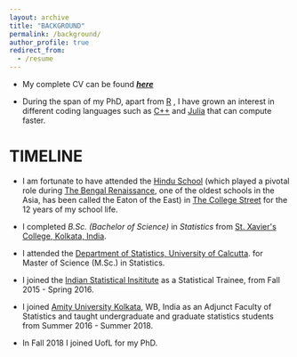 ```yaml
---
layout: archive
title: "BACKGROUND"
permalink: /background/
author_profile: true
redirect_from:
  - /resume
---
```


* My complete CV can be found [_**here**_](https://drive.google.com/file/d/1eWLCgtU2pHvu1LNyNT1BxCW_uALR5UxT/view?usp=sharing)

* During the span of my PhD, apart from <span style ="color:blue">[R](https://cran.r-project.org/)</span> , I have grown an interest in different coding languages such as <span style ="color:blue">[C++](https://en.wikipedia.org/wiki/C%2B%2B)</span> and <span style ="color:blue">[Julia](https://julialang.org/)</span> that can compute faster.


# TIMELINE

* I am fortunate to have attended the <span style ="color:blue">[Hindu School](https://en.wikipedia.org/wiki/Hindu_School,_Kolkata)</span> (which played a pivotal role during <span style ="color:blue">[The Bengal Renaissance](https://en.wikipedia.org/wiki/Bengali_Renaissance)</span>, one of the oldest schools in the Asia, has been called the Eaton of the East) in <span style ="color:blue">[The College Street](https://en.wikipedia.org/wiki/College_Street_(Kolkata))</span>  for the 12 years of my school life. 

* I completed _B.Sc. (Bachelor of Science)_ in _Statistics_ from <span style ="color:blue">[St. Xavier's College, Kolkata, India](http://www.sxccal.edu/)</span>. 

* I attended the <span style ="color:blue">[Department of Statistics, University of Calcutta](https://www.caluniv.ac.in/academic/Statistics.html)</span>. for Master of Science (M.Sc.) in Statistics. 

* I joined the <span style ="color:blue">[Indian Statistical Insititute](https://www.isical.ac.in/)</span> as a Statistical Trainee, from Fall 2015 - Spring 2016. 

* I joined <span style ="color:blue">[Amity University Kolkata](https://www.amity.edu/kolkata/)</span>, WB, India as an Adjunct Faculty of Statistics and taught undergraduate and graduate statistics students from Summer 2016 - Summer 2018. 

* In Fall 2018 I joined UofL for my PhD. 
